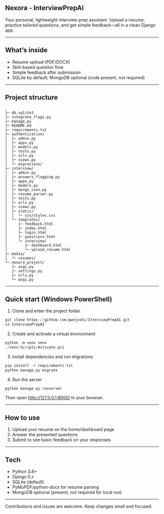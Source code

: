 ## Nexora - InterviewPrepAI

Your personal, lightweight interview prep assistant. Upload a resume, practice tailored questions, and get simple feedback—all in a clean Django app.

---

## What’s inside

- Resume upload (PDF/DOCX)
- Skill-based question flow
- Simple feedback after submission
- SQLite by default; MongoDB optional (code present, not required)

---

## Project structure

```
.
├─ db.sqlite3
├─ integrate_flags.py
├─ manage.py
├─ README.md
├─ requirements.txt
├─ authentication/
│  ├─ admin.py
│  ├─ apps.py
│  ├─ models.py
│  ├─ tests.py
│  ├─ urls.py
│  ├─ views.py
│  └─ migrations/
├─ interview/
│  ├─ admin.py
│  ├─ answers_flagging.py
│  ├─ apps.py
│  ├─ models.py
│  ├─ mongo_conn.py              
│  ├─ resume_parser.py
│  ├─ tests.py
│  ├─ urls.py
│  ├─ views.py
│  ├─ static/
│  │  └─ css/styles.css
│  └─ templates/
│     ├─ feedback.html
│     ├─ index.html
│     ├─ login.html
│     ├─ questions.html
│     └─ interview/
│        ├─ dashboard.html
│        └─ upload_resume.html
├─ media/
│  └─ resumes/
└─ nexora_project/
   ├─ asgi.py
   ├─ settings.py
   ├─ urls.py
   └─ wsgi.py
```

---

## Quick start (Windows PowerShell)

1) Clone and enter the project folder

```powershell
git clone https://github.com/pwnjoshi/InterviewPrepAI.git
cd InterviewPrepAI
```

2) Create and activate a virtual environment

```powershell
python -m venv venv
./venv/Scripts/Activate.ps1
```

3) Install dependencies and run migrations

```powershell
pip install -r requirements.txt
python manage.py migrate
```

4) Run the server

```powershell
python manage.py runserver
```

Then open http://127.0.0.1:8000/ in your browser.

---

## How to use

1) Upload your resume on the home/dashboard page
2) Answer the presented questions
3) Submit to see basic feedback on your responses

---

## Tech

- Python 3.8+
- Django 5.x
- SQLite (default)
- PyMuPDF/python-docx for resume parsing
- MongoDB optional (present, not required for local run)

---

Contributions and issues are welcome. Keep changes small and focused.
